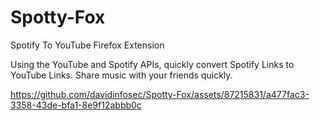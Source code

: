 # Spotty-Fox
Spotify To YouTube Firefox Extension

Using the YouTube and Spotify APIs, quickly convert Spotify Links to YouTube Links. Share music with your friends quickly.

https://github.com/davidinfosec/Spotty-Fox/assets/87215831/a477fac3-3358-43de-bfa1-8e9f12abbb0c

